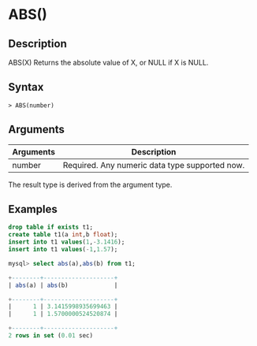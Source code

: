 # **ABS()**

## **Description**

ABS(X) Returns the absolute value of X, or NULL if X is NULL.

## **Syntax**

```
> ABS(number)
```

## **Arguments**

|  Arguments   | Description  |
|  ----  | ----  |
| number | Required. Any numeric data type supported now. |

The result type is derived from the argument type.

## **Examples**

```sql
drop table if exists t1;
create table t1(a int,b float);
insert into t1 values(1,-3.1416);
insert into t1 values(-1,1.57);

mysql> select abs(a),abs(b) from t1;

+--------+--------------------+
| abs(a) | abs(b)             |

+--------+--------------------+
|      1 | 3.1415998935699463 |
|      1 | 1.5700000524520874 |

+--------+--------------------+
2 rows in set (0.01 sec)
```
